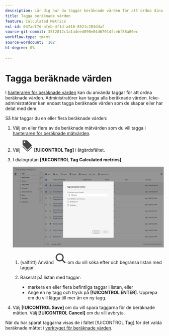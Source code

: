 ```yaml
---
description: Lär dig hur du taggar beräknade värden för att ordna dina beräknade värden.
title: Tagga beräknade värden
feature: Calculated Metrics
exl-id: 047adf7d-afeb-4f1d-a416-8521c203ddaf
source-git-commit: 35f2812c1a1a4eed090e04d67014fcebf88a80ec
workflow-type: tm+mt
source-wordcount: '162'
ht-degree: 0%

---
```


# Tagga beräknade värden


I [hanteraren för beräknade värden](cm-manager.md) kan du använda taggar för att ordna beräknade värden. Administratörer kan tagga alla beräknade värden. Icke-administratörer kan endast tagga beräknade värden som de skapar eller har delat med dem.

Så här taggar du en eller flera beräknade värden:

1. Välj en eller flera av de beräknade mätvärden som du vill tagga i [hanteraren för beräknade mätvärden](cm-manager.md).
1. Välj ![Etiketter](/help/assets/icons/Labels.svg) **[!UICONTROL Tag]** i åtgärdsfältet.
1. I dialogrutan **[!UICONTROL Tag Calculated metrics]**

   ![Dialogrutan Beräknade taggar](assets/tag-calculated-metric-dialog.png)

   1. (valfritt) Använd ![Sök](/help/assets/icons/Search.svg) om du vill söka efter och begränsa listan med taggar.

   2. Baserat på listan med taggar:

      * markera en eller flera befintliga taggar i listan, eller
      * Ange en ny tagg och tryck på **[!UICONTROL ENTER]**. Upprepa om du vill lägga till mer än en ny tagg.

1. Välj **[!UICONTROL Save]** om du vill spara taggarna för de beräknade måtten. Välj **[!UICONTROL Cancel]** om du vill avbryta.

När du har sparat taggarna visas de i fältet [!UICONTROL Tag] för det valda beräknade måttet i [verktyget för beräknade värden](cm-tagging.md).

<!--
In the Calculated metric manager, you can organize segments by tagging them.

All users can create tags for calculated metrics and apply one or more tags to a metric. However, you can see tags only for those calculated metrics that you own or that have been shared with you. 

>[!TIP]
>
>The most useful types of tags are usually tags that are based on the following criteria:
>
>* **Team names**, such as Social Marketing or Mobile Marketing.
>* **Projects** (analysis tags), such as Entry-page analysis.
>* **Categories**, such as Women's or Geography.
>* **Workflows**, such as To be approved or Curated for (a specific business unit)

## Apply tags to a calculated metric

1. In Adobe Analytics, select [!UICONTROL **Components**] > [!UICONTROL **Calculated metrics**].

1. In the Calculated metrics manager, select the checkbox next to any metrics that you want to tag. 

   ![](assets/cm_add_tags.png)
   
1. In the **[!UICONTROL Tag Calculated metric]** dialog box:

    * Add a new tag. Type the name in the [!UICONTROL **Add tags**] field, then press Enter.
    * Select one or more existing tags to apply to the selected metrics. 

1. Select [!UICONTROL **Save**] to apply the tags.

## View applied tags

1. In Adobe Analytics, select [!UICONTROL **Components**] > [!UICONTROL **Calculated metrics**] to go to the Calculated metrics manager.

1. In the Calculated metrics manager, tags appear in the [!UICONTROL **Tags**] column. (Click the gear icon on the top-right to manage your columns.)

## Filter metrics by tags

1. In Adobe Analytics, select [!UICONTROL **Components**] > [!UICONTROL **Calculated metrics**] to go to the Calculated metrics manager.

1. In the Calculated metrics manager, select the **Filter** icon, then select the tags that you want to filter by. 

   Only metrics that have the filter you select are shown.
-->